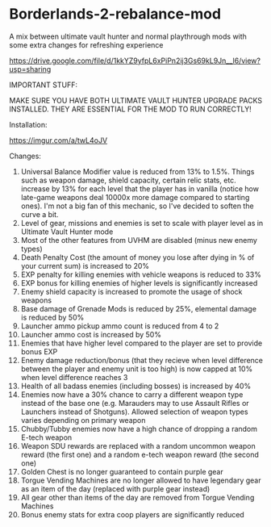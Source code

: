 # Borderlands-2-rebalance-mod
A mix between ultimate vault hunter and normal playthrough mods with some extra changes for refreshing experience

https://drive.google.com/file/d/1kkYZ9yfpL6xPiPn2ij3Gs69kL9Jn__l6/view?usp=sharing

IMPORTANT STUFF:

MAKE SURE YOU HAVE BOTH ULTIMATE VAULT HUNTER UPGRADE PACKS INSTALLED. THEY ARE ESSENTIAL FOR THE MOD TO RUN CORRECTLY!

Installation:

https://imgur.com/a/twL4oJV

Changes:

1. Universal Balance Modifier value is reduced from 13% to 1.5%. Things such as weapon damage, shield capacity, certain relic stats, etc. increase by 13% for each level that the player has in vanilla (notice how late-game weapons deal 10000x more damage compared to starting ones). I'm not a big fan of this mechanic, so I've decided to soften the curve a bit.
2. Level of gear, missions and enemies is set to scale with player level as in Ultimate Vault Hunter mode
3. Most of the other features from UVHM are disabled (minus new enemy types)
4. Death Penalty Cost (the amount of money you lose after dying in % of your current sum) is increased to 20%
5. EXP penalty for killing enemies with vehicle weapons is reduced to 33%
6. EXP bonus for killing enemies of higher levels is significantly increased
7. Enemy shield capacity is increased to promote the usage of shock weapons
8. Base damage of Grenade Mods is reduced by 25%, elemental damage is reduced by 50%
9. Launcher ammo pickup ammo count is reduced from 4 to 2
10. Launcher ammo cost is increased by 50%
11. Enemies that have higher level compared to the player are set to provide bonus EXP
12. Enemy damage reduction/bonus (that they recieve when level difference between the player and enemy unit is too high) is now capped at 10% when level difference reaches 3
13. Health of all badass enemies (including bosses) is increased by 40%
14. Enemies now have a 30% chance to carry a different weapon type instead of the base one (e.g. Marauders may to use Assault Rifles or Launchers instead of Shotguns). Allowed selection of weapon types varies depending on primary weapon
15. Chubby/Tubby enemies now have a high chance of dropping a random E-tech weapon
16. Weapon SDU rewards are replaced with a random uncommon weapon reward (the first one) and a random e-tech weapon reward (the second one)
17. Golden Chest is no longer guaranteed to contain purple gear
18. Torgue Vending Machines are no longer allowed to have legendary gear as an item of the day (replaced with purple gear instead)
19. All gear other than items of the day are removed from Torgue Vending Machines
20. Bonus enemy stats for extra coop players are significantly reduced
